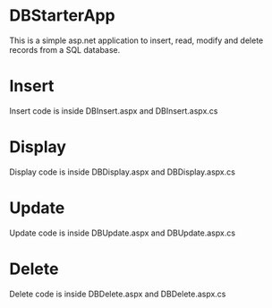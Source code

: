# DBStarterApp
This is a simple asp.net application to insert, read, modify and delete records from a SQL database.
# Insert
Insert code is inside DBInsert.aspx and DBInsert.aspx.cs
# Display
Display code is inside DBDisplay.aspx and DBDisplay.aspx.cs
# Update
Update code is inside DBUpdate.aspx and DBUpdate.aspx.cs
# Delete
Delete code is inside DBDelete.aspx and DBDelete.aspx.cs
